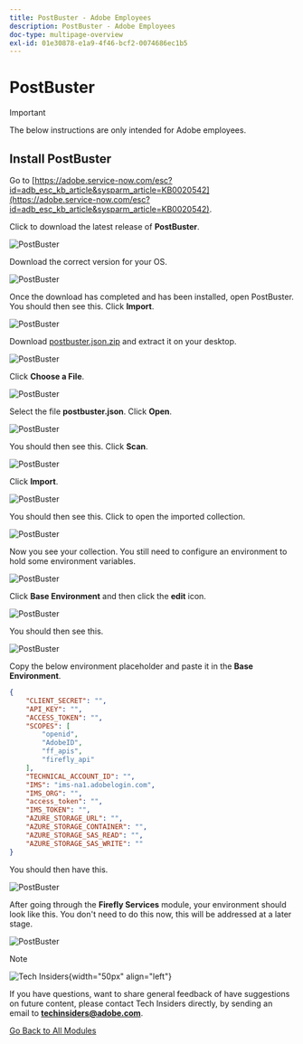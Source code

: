 ```yaml
---
title: PostBuster - Adobe Employees
description: PostBuster - Adobe Employees
doc-type: multipage-overview
exl-id: 01e30878-e1a9-4f46-bcf2-0074686ec1b5
---
```

# PostBuster

>[!IMPORTANT]
>
>The below instructions are only intended for Adobe employees.

## Install PostBuster

Go to [https://adobe.service-now.com/esc?id=adb_esc_kb_article&sysparm_article=KB0020542](https://adobe.service-now.com/esc?id=adb_esc_kb_article&sysparm_article=KB0020542). 

Click to download the latest release of **PostBuster**.

![PostBuster](./assets/images/pb1.png)

Download the correct version for your OS.

![PostBuster](./assets/images/pb2.png)

Once the download has completed and has been installed, open PostBuster. You should then see this. Click **Import**.

![PostBuster](./assets/images/pb3.png)

Download [postbuster.json.zip](./assets/postman/postbuster.json.zip) and extract it on your desktop.

![PostBuster](./assets/images/pbpb.png)

Click **Choose a File**.

![PostBuster](./assets/images/pb4.png)

Select the file **postbuster.json**. Click **Open**.

![PostBuster](./assets/images/pb5.png)

You should then see this. Click **Scan**.

![PostBuster](./assets/images/pb6.png)

Click **Import**.

![PostBuster](./assets/images/pb7.png)

You should then see this. Click to open the imported collection.

![PostBuster](./assets/images/pb8.png)

Now you see your collection. You still need to configure an environment to hold some environment variables.

![PostBuster](./assets/images/pb9.png)

Click **Base Environment** and then click the **edit** icon.

![PostBuster](./assets/images/pb10.png)

You should then see this.

![PostBuster](./assets/images/pb11.png)

Copy the below environment placeholder and paste it in the **Base Environment**.

```json
{
	"CLIENT_SECRET": "",
	"API_KEY": "",
	"ACCESS_TOKEN": "",
	"SCOPES": [
		"openid",
		"AdobeID",
		"ff_apis",
		"firefly_api"
	],
	"TECHNICAL_ACCOUNT_ID": "",
	"IMS": "ims-na1.adobelogin.com",
	"IMS_ORG": "",
	"access_token": "",
	"IMS_TOKEN": "",
	"AZURE_STORAGE_URL": "",
	"AZURE_STORAGE_CONTAINER": "",
	"AZURE_STORAGE_SAS_READ": "",
	"AZURE_STORAGE_SAS_WRITE": ""
}
```

You should then have this.

![PostBuster](./assets/images/pb12.png)

After going through the **Firefly Services** module, your environment should look like this. You don't need to do this now, this will be addressed at a later stage.

![PostBuster](./assets/images/pb13.png)

>[!NOTE]
>
>![Tech Insiders](./assets/images/techinsiders.png){width="50px" align="left"}
>
>If you have questions, want to share general feedback of have suggestions on future content, please contact Tech Insiders directly, by sending an email to **techinsiders@adobe.com**.

[Go Back to All Modules](./overview.md)
